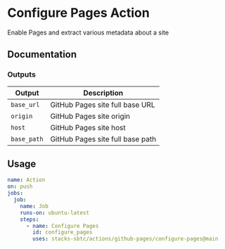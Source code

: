 # Configure Pages Action

Enable Pages and extract various metadata about a site

## Documentation

### Outputs

| Output      | Description                      |
| ----------- | -------------------------------- |
| `base_url`  | GitHub Pages site full base URL  |
| `origin`    | GitHub Pages site origin         |
| `host`      | GitHub Pages site host           |
| `base_path` | GitHub Pages site full base path |

## Usage

```yaml
name: Action
on: push
jobs:
  job:
    name: Job
    runs-on: ubuntu-latest
    steps:
      - name: Configure Pages
        id: configure_pages
        uses: stacks-sbtc/actions/github-pages/configure-pages@main
```
